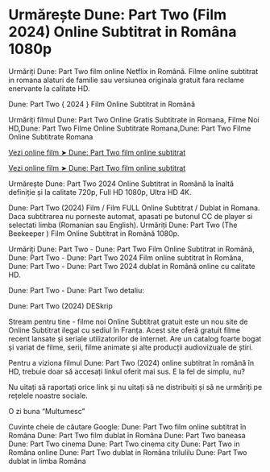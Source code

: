 # Urmărește Dune: Part Two (Film 2024) Online Subtitrat in Româna 1080p
Urmăriți Dune: Part Two film online Netflix in Română. Filme online subtitrat in romana alaturi de familie sau versiunea originala gratuit fara reclame enervante la calitate HD.

Dune: Part Two { 2024 } Film Online Subtitrat in Română

Urmăriți filmul Dune: Part Two Online Gratis Subtitrate in Romana, Filme Noi HD,Dune: Part Two Filme Online Subtitrate Romana,Dune: Part Two Filme Online Subtitrate Romana

[Vezi online film ➤ Dune: Part Two film online subtitrat](https://moviefrit.pro/ro/movie/693134/dune-part-two)

[Vezi online film ➤ Dune: Part Two film online subtitrat](https://moviefrit.pro/ro/movie/693134/dune-part-two)

Urmărește Dune: Part Two 2024 Online Subtitrat in Română la înaltă definiție și la calitate 720p, Full HD 1080p, Ultra HD 4K.

Dune: Part Two (2024) Film / Film FULL Online Subtitrat / Dublat in Romana. Daca subtitrarea nu porneste automat, apasati pe butonul CC de player si selectati limba (Romanian sau English). Urmăriți Dune: Part Two (The Beekeeper ) Film Online Subtitrat in Română 1080p.

Urmăriți Dune: Part Two - Dune: Part Two Film Online Subtitrat in Română, Dune: Part Two - Dune: Part Two 2024 Film online subtitrat în Româna, Dune: Part Two - Dune: Part Two 2024 dublat in Română online cu calitate HD.

Dune: Part Two - Dune: Part Two detaliu:

Dune: Part Two (2024) DESkrip

Stream pentru tine - filme noi Online Subtitrat gratuit este un nou site de Online Subtitrat ilegal cu sediul în Franța. Acest site oferă gratuit filme recent lansate și seriale utilizatorilor de internet. Are un catalog foarte bogat și variat de filme, serii, filme animate și alte producții audiovizuale de știri.

Pentru a viziona filmul Dune: Part Two (2024) online subtitrat în română în HD, trebuie doar să accesați linkul oferit mai sus. E la fel de simplu, nu?

Nu uitați să raportați orice link și nu uitați să ne distribuiți și să ne urmăriți pe rețelele noastre sociale.

O zi buna “Multumesc”

Cuvinte cheie de căutare Google:
Dune: Part Two film online subtitrat în Româna
Dune: Part Two film dublat în Româna
Dune: Part Two baneasa
Dune: Part Two cinema
Dune: Part Two cinema city
Dune: Part Two in Româna online
Dune: Part Two dublat in Româna trilulilu
Dune: Part Two dublat in limba Româna
